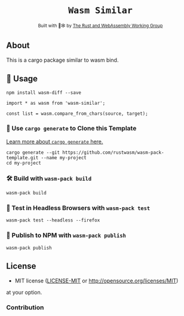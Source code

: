 <div align="center">

  <h1><code>Wasm Similar</code></h1>

  <sub>Built with 🦀🕸 by <a href="https://rustwasm.github.io/">The Rust and WebAssembly Working Group</a></sub>
</div>

## About

This is a cargo package similar to wasm bind.


[similar]: https://crates.io/crates/similar


## 🚴 Usage

```
npm install wasm-diff --save
```

```
import * as wasm from 'wasm-similar';

const list = wasm.compare_from_chars(source, target);

```

### 🐑 Use `cargo generate` to Clone this Template

[Learn more about `cargo generate` here.](https://github.com/ashleygwilliams/cargo-generate)

```
cargo generate --git https://github.com/rustwasm/wasm-pack-template.git --name my-project
cd my-project
```

### 🛠️ Build with `wasm-pack build`

```
wasm-pack build
```

### 🔬 Test in Headless Browsers with `wasm-pack test`

```
wasm-pack test --headless --firefox
```

### 🎁 Publish to NPM with `wasm-pack publish`

```
wasm-pack publish
```

## License

* MIT license ([LICENSE-MIT](LICENSE-MIT) or http://opensource.org/licenses/MIT)

at your option.

### Contribution